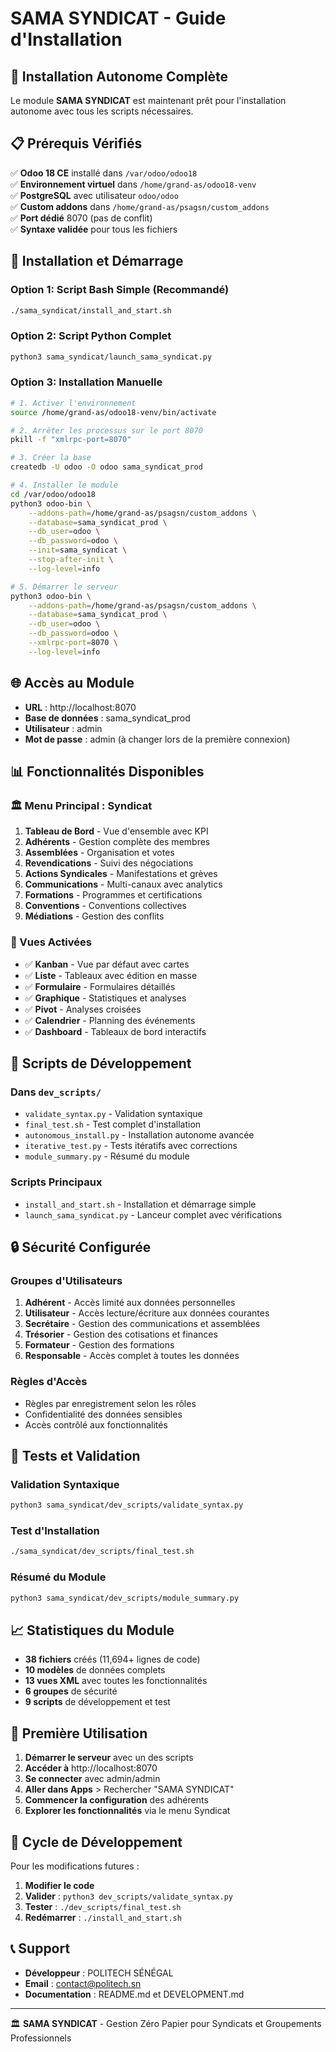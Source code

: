 # SAMA SYNDICAT - Guide d'Installation

## 🎯 Installation Autonome Complète

Le module **SAMA SYNDICAT** est maintenant prêt pour l'installation autonome avec tous les scripts nécessaires.

## 📋 Prérequis Vérifiés

✅ **Odoo 18 CE** installé dans `/var/odoo/odoo18`  
✅ **Environnement virtuel** dans `/home/grand-as/odoo18-venv`  
✅ **PostgreSQL** avec utilisateur `odoo/odoo`  
✅ **Custom addons** dans `/home/grand-as/psagsn/custom_addons`  
✅ **Port dédié** 8070 (pas de conflit)  
✅ **Syntaxe validée** pour tous les fichiers  

## 🚀 Installation et Démarrage

### Option 1: Script Bash Simple (Recommandé)
```bash
./sama_syndicat/install_and_start.sh
```

### Option 2: Script Python Complet
```bash
python3 sama_syndicat/launch_sama_syndicat.py
```

### Option 3: Installation Manuelle
```bash
# 1. Activer l'environnement
source /home/grand-as/odoo18-venv/bin/activate

# 2. Arrêter les processus sur le port 8070
pkill -f "xmlrpc-port=8070"

# 3. Créer la base
createdb -U odoo -O odoo sama_syndicat_prod

# 4. Installer le module
cd /var/odoo/odoo18
python3 odoo-bin \
    --addons-path=/home/grand-as/psagsn/custom_addons \
    --database=sama_syndicat_prod \
    --db_user=odoo \
    --db_password=odoo \
    --init=sama_syndicat \
    --stop-after-init \
    --log-level=info

# 5. Démarrer le serveur
python3 odoo-bin \
    --addons-path=/home/grand-as/psagsn/custom_addons \
    --database=sama_syndicat_prod \
    --db_user=odoo \
    --db_password=odoo \
    --xmlrpc-port=8070 \
    --log-level=info
```

## 🌐 Accès au Module

- **URL** : http://localhost:8070
- **Base de données** : sama_syndicat_prod
- **Utilisateur** : admin
- **Mot de passe** : admin (à changer lors de la première connexion)

## 📊 Fonctionnalités Disponibles

### 🏛️ Menu Principal : Syndicat
1. **Tableau de Bord** - Vue d'ensemble avec KPI
2. **Adhérents** - Gestion complète des membres
3. **Assemblées** - Organisation et votes
4. **Revendications** - Suivi des négociations
5. **Actions Syndicales** - Manifestations et grèves
6. **Communications** - Multi-canaux avec analytics
7. **Formations** - Programmes et certifications
8. **Conventions** - Conventions collectives
9. **Médiations** - Gestion des conflits

### 🎨 Vues Activées
- ✅ **Kanban** - Vue par défaut avec cartes
- ✅ **Liste** - Tableaux avec édition en masse
- ✅ **Formulaire** - Formulaires détaillés
- ✅ **Graphique** - Statistiques et analyses
- ✅ **Pivot** - Analyses croisées
- ✅ **Calendrier** - Planning des événements
- ✅ **Dashboard** - Tableaux de bord interactifs

## 🔧 Scripts de Développement

### Dans `dev_scripts/`
- `validate_syntax.py` - Validation syntaxique
- `final_test.sh` - Test complet d'installation
- `autonomous_install.py` - Installation autonome avancée
- `iterative_test.py` - Tests itératifs avec corrections
- `module_summary.py` - Résumé du module

### Scripts Principaux
- `install_and_start.sh` - Installation et démarrage simple
- `launch_sama_syndicat.py` - Lanceur complet avec vérifications

## 🔒 Sécurité Configurée

### Groupes d'Utilisateurs
1. **Adhérent** - Accès limité aux données personnelles
2. **Utilisateur** - Accès lecture/écriture aux données courantes
3. **Secrétaire** - Gestion des communications et assemblées
4. **Trésorier** - Gestion des cotisations et finances
5. **Formateur** - Gestion des formations
6. **Responsable** - Accès complet à toutes les données

### Règles d'Accès
- Règles par enregistrement selon les rôles
- Confidentialité des données sensibles
- Accès contrôlé aux fonctionnalités

## 🧪 Tests et Validation

### Validation Syntaxique
```bash
python3 sama_syndicat/dev_scripts/validate_syntax.py
```

### Test d'Installation
```bash
./sama_syndicat/dev_scripts/final_test.sh
```

### Résumé du Module
```bash
python3 sama_syndicat/dev_scripts/module_summary.py
```

## 📈 Statistiques du Module

- **38 fichiers** créés (11,694+ lignes de code)
- **10 modèles** de données complets
- **13 vues XML** avec toutes les fonctionnalités
- **6 groupes** de sécurité
- **9 scripts** de développement et test

## 🎉 Première Utilisation

1. **Démarrer le serveur** avec un des scripts
2. **Accéder à** http://localhost:8070
3. **Se connecter** avec admin/admin
4. **Aller dans Apps** > Rechercher "SAMA SYNDICAT"
5. **Commencer la configuration** des adhérents
6. **Explorer les fonctionnalités** via le menu Syndicat

## 🔄 Cycle de Développement

Pour les modifications futures :

1. **Modifier le code**
2. **Valider** : `python3 dev_scripts/validate_syntax.py`
3. **Tester** : `./dev_scripts/final_test.sh`
4. **Redémarrer** : `./install_and_start.sh`

## 📞 Support

- **Développeur** : POLITECH SÉNÉGAL
- **Email** : contact@politech.sn
- **Documentation** : README.md et DEVELOPMENT.md

---

🏛️ **SAMA SYNDICAT** - Gestion Zéro Papier pour Syndicats et Groupements Professionnels